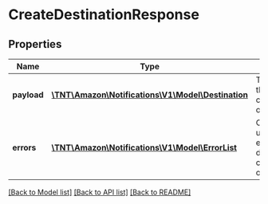 # CreateDestinationResponse

## Properties
Name | Type | Description | Notes
------------ | ------------- | ------------- | -------------
**payload** | [**\TNT\Amazon\Notifications\V1\Model\Destination**](Destination.md) | The payload for the createDestination operation. | [optional] 
**errors** | [**\TNT\Amazon\Notifications\V1\Model\ErrorList**](ErrorList.md) | One or more unexpected errors occurred during the createDestination operation. | [optional] 

[[Back to Model list]](../README.md#documentation-for-models) [[Back to API list]](../README.md#documentation-for-api-endpoints) [[Back to README]](../README.md)


